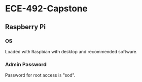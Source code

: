 # ECE-492-Capstone

## Raspberry Pi

### OS

Loaded with Raspbian with desktop and recommended software.

### Admin Password

Password for root access is "sod".